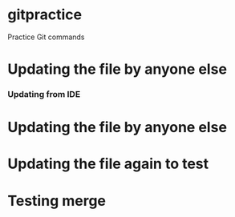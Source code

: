 # gitpractice
Practice Git commands

# Updating the file by anyone else

### Updating from IDE

# Updating the file by anyone else

# Updating the file again to test

# Testing merge
